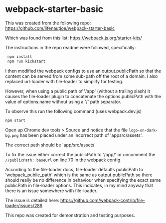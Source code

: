 # webpack-starter-basic

This was created from the following repo:
https://github.com/lifenautjoe/webpack-starter-basic

Which was found from this list:
https://webpack.js.org/starter-kits/

The instructions in the repo readme were followed, specifically:

```sh
 npm install 
 npm run kickstart
```

I then modified the webpack configs to use an output.publicPath so that the content can be served from some sub-path off the root of a domain. I also replaced url-loader with file-loader to simplify for testing.

However, when using a public path of '/app' (without a trailing slash) it causes the file-loader plugin to concatenate the options.publicPath with the value of options.name without using a '/' path separator.

To observe this run the following command (uses webpack.dev.js)
```sh
npm start
```

Open up Chrome dev tools > Source and notice that the file 
`logo-on-dark-bg.png` has been placed under an incorrect  path of 'appsrc/assets'.

The correct path should be 'app/src/assets'

To fix the issue either correct the publicPath to '/app/' or uncomment the `//publicPath: baseUrl` on line 70 in the webpack config.

According to the file-loader docs, file-loader defaults publicPath to 'webpack_public_path' which is the same as output.publicPath so there should really be no difference in behaviour when specifying the exact same publicPath in file-loader options. This indicates, in my mind anyway that there is an issue somewhere with file-loader.

The issue is detailed here:
https://github.com/webpack-contrib/file-loader/issues/286

This repo was created for demonstration and testing purposes.


